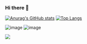 ### Hi there 👋

<!--
**edielrangel/edielrangel** is a ✨ _special_ ✨ repository because its `README.md` (this file) appears on your GitHub profile.

Here are some ideas to get you started:

- 🔭 I’m currently working on ...
- 🌱 I’m currently learning ...
- 👯 I’m looking to collaborate on ...
- 🤔 I’m looking for help with ...
- 💬 Ask me about ...
- 📫 How to reach me: ...
- 😄 Pronouns: ...
- ⚡ Fun fact: ...
-->
[![Anurag's GitHub stats](https://github-readme-stats.vercel.app/api?username=edielrangel&show_icons=true&theme=dark)](https://github.com/edielrangel)
[![Top Langs](https://github-readme-stats.vercel.app/api/top-langs/?username=edielrangel&show_icons=true&theme=dark&layout=compact)](https://github.com/edielrangel)

![image]({https://img.shields.io/badge/Laravel-FF2D20?style=for-the-badge&logo=laravel&logoColor=white}) 
![image](https://img.shields.io/badge/Python-3776AB?style=for-the-badge&logo=python&logoColor=white)

<img src="https://img.shields.io/badge/MySQL-00000F?style=for-the-badge&logo=mysql&logoColor=white" />
